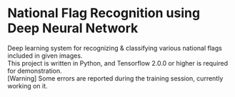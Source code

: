 # National Flag Recognition using Deep Neural Network

Deep learning system for recognizing & classifying various national flags included in given images.  
This project is written in Python, and Tensorflow 2.0.0 or higher is required for demonstration.  
[Warning] Some errors are reported during the training session, currently working on it.
 
